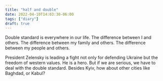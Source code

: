 ```yaml
---
title: "half and double"
date: 2022-04-10T14:03:30-06:00
tags: ["diary"]
draft: true
---
```


Double standard is everywhere in our life. The difference between I and others. The difference between my family and others. The difference between my people and others. 

President Zelensky is leading a fight not only for defending Ukraine but the freedom of western values. He is a hero. But if we are serious, we have to deal with the double standard. Besides Kyiv, how about other cities like Baghdad, or Kabul?


